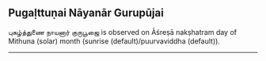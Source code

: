 ## Pugaḷttuṇai Nāyanār Gurupūjai
புகழ்த்துணை நாயனார் குருபூஜை is observed on Āśreṣā nakṣhatram day of Mithuna (solar) month (sunrise (default)/puurvaviddha (default)).



---
